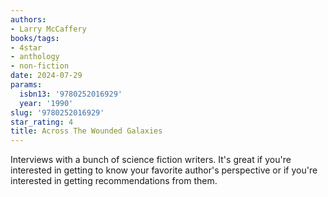 ```yaml
---
authors:
- Larry McCaffery
books/tags:
- 4star
- anthology
- non-fiction
date: 2024-07-29
params:
  isbn13: '9780252016929'
  year: '1990'
slug: '9780252016929'
star_rating: 4
title: Across The Wounded Galaxies
---
```


Interviews with a bunch of science fiction writers. It's great if you're interested in getting to know your favorite author's perspective or if you're interested in getting recommendations from them.

<!--more-->